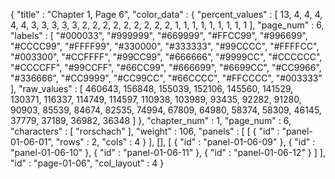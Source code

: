 {
  "title" : "Chapter 1, Page 6",
  "color_data" : {
    "percent_values" : [
      13,
      4,
      4,
      4,
      4,
      4,
      3,
      3,
      3,
      3,
      3,
      2,
      2,
      2,
      2,
      2,
      2,
      2,
      2,
      2,
      1,
      1,
      1,
      1,
      1,
      1,
      1,
      1,
      1
    ],
    "page_num" : 6,
    "labels" : [
      "#000033",
      "#999999",
      "#669999",
      "#FFCC99",
      "#996699",
      "#CCCC99",
      "#FFFF99",
      "#330000",
      "#333333",
      "#99CCCC",
      "#FFFFCC",
      "#003300",
      "#CCFFFF",
      "#99CC99",
      "#666666",
      "#9999CC",
      "#CCCCCC",
      "#CCCCFF",
      "#99CCFF",
      "#66CC99",
      "#666699",
      "#6699CC",
      "#CC9966",
      "#336666",
      "#CC9999",
      "#CC99CC",
      "#66CCCC",
      "#FFCCCC",
      "#003333"
    ],
    "raw_values" : [
      460643,
      156848,
      155039,
      152106,
      145560,
      141529,
      130371,
      116337,
      114749,
      114597,
      110938,
      103989,
      93435,
      92282,
      91280,
      90903,
      85539,
      84674,
      82535,
      74994,
      67809,
      64980,
      58374,
      58309,
      46145,
      37779,
      37189,
      36982,
      36348
    ]
  },
  "chapter_num" : 1,
  "page_num" : 6,
  "characters" : [
    "rorschach"
  ],
  "weight" : 106,
  "panels" : [
    [
      {
        "id" : "panel-01-06-01",
        "rows" : 2,
        "cols" : 4
      }
    ],
    [],
    [
      {
        "id" : "panel-01-06-09"
      },
      {
        "id" : "panel-01-06-10"
      },
      {
        "id" : "panel-01-06-11"
      },
      {
        "id" : "panel-01-06-12"
      }
    ]
  ],
  "id" : "page-01-06",
  "col_layout" : 4
}
